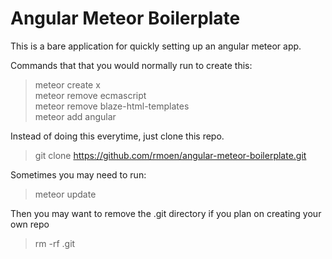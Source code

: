 Angular Meteor Boilerplate
======================

This is a bare application for quickly setting up an angular meteor app.

Commands that that you would normally run to create this:
    

> meteor create x  
 meteor remove ecmascript  
 meteor remove blaze-html-templates  
 meteor add angular 

Instead of doing this everytime, just clone this repo.
>git clone https://github.com/rmoen/angular-meteor-boilerplate.git

Sometimes you may need to run:
>meteor update               

Then you may want to remove the .git directory if you plan on creating your own repo
>rm -rf .git

